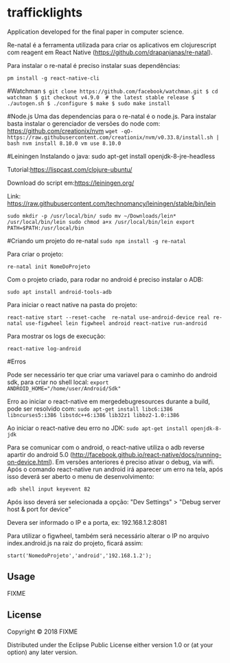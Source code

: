 # trafficklights

Application developed for the final paper in computer science.

Re-natal é a ferramenta utilizada para criar os aplicativos em clojurescript com reagent em React Native (https://github.com/drapanjanas/re-natal).

Para instalar o re-natal é preciso instalar suas dependências:

`pm install -g react-native-cli`

#Watchman
`$ git clone https://github.com/facebook/watchman.git
$ cd watchman
$ git checkout v4.9.0  # the latest stable release
$ ./autogen.sh
$ ./configure
$ make
$ sudo make install`


#Node.js 
Uma das dependencias para o re-natal é o node.js. Para instalar basta instalar o gerenciador de versões do node com:
https://github.com/creationix/nvm
`wget -qO- https://raw.githubusercontent.com/creationix/nvm/v0.33.8/install.sh | bash
nvm install 8.10.0
vm use 8.10.0`


#Leiningen
Instalando o java:
sudo apt-get install openjdk-8-jre-headless

Tutorial:https://lispcast.com/clojure-ubuntu/

Download do script em:https://leiningen.org/

Link: https://raw.githubusercontent.com/technomancy/leiningen/stable/bin/lein

`sudo mkdir -p /usr/local/bin/
sudo mv ~/Downloads/lein* /usr/local/bin/lein
sudo chmod a+x /usr/local/bin/lein
export PATH=$PATH:/usr/local/bin`



#Criando um projeto do re-natal
`sudo npm install -g re-natal`

Para criar o projeto:

`re-natal init NomeDoProjeto` 

Com o projeto criado, para rodar no android é preciso instalar o ADB: 

`sudo apt install android-tools-adb`

Para iniciar o react native na pasta do projeto:

`react-native start --reset-cache 
re-natal use-android-device real
re-natal use-figwheel
lein figwheel android
react-native run-android`

Para mostrar os logs de execução:

`react-native log-android`

#Erros

Pode ser necessário ter que criar uma variavel para o caminho do android sdk, para criar no shell local: `export ANDROID_HOME="/home/user/Android/Sdk"`

Erro ao iniciar o react-native em mergedebugresources durante a build, pode ser resolvido com:
`sudo apt-get install libc6:i386 libncurses5:i386 libstdc++6:i386 lib32z1 libbz2-1.0:i386`

Ao iniciar o react-native deu erro no JDK:
`sudo apt-get install openjdk-8-jdk`

Para se comunicar com o android, o react-native utiliza o adb reverse apartir do android 5.0 (http://facebook.github.io/react-native/docs/running-on-device.html).
Em versões anteriores é preciso ativar o debug, via wifi. Após o comando react-native run android irá aparecer um erro na tela, após isso deverá ser aberto o menu de desenvolvimento:

`adb shell input keyevent 82`

Após isso deverá ser selecionada a opção:
"Dev Settings" > "Debug server host & port for device"

Devera ser informado o IP e a porta, ex: 192.168.1.2:8081

Para utilizar o figwheel, também será necessário alterar o IP no arquivo index.android.js na raiz do projeto, ficará assim:

`start('NomedoProjeto','android','192.168.1.2');`





## Usage

FIXME

## License

Copyright © 2018 FIXME

Distributed under the Eclipse Public License either version 1.0 or (at
your option) any later version.
